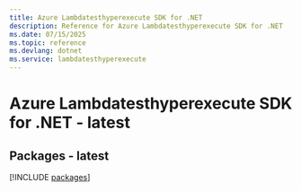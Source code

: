```yaml
---
title: Azure Lambdatesthyperexecute SDK for .NET
description: Reference for Azure Lambdatesthyperexecute SDK for .NET
ms.date: 07/15/2025
ms.topic: reference
ms.devlang: dotnet
ms.service: lambdatesthyperexecute
---
```

# Azure Lambdatesthyperexecute SDK for .NET - latest
## Packages - latest
[!INCLUDE [packages](lambdatesthyperexecute-index.md)]